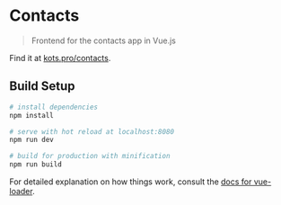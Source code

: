 # Contacts

> Frontend for the contacts app in Vue.js

Find it at [kots.pro/contacts](https://kots.pro/contacts).

## Build Setup

``` bash
# install dependencies
npm install

# serve with hot reload at localhost:8080
npm run dev

# build for production with minification
npm run build
```

For detailed explanation on how things work, consult the [docs for vue-loader](http://vuejs.github.io/vue-loader).
